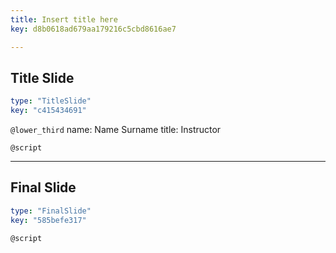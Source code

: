 ```yaml
---
title: Insert title here
key: d8b0618ad679aa179216c5cbd8616ae7

---
```

## Title Slide

```yaml
type: "TitleSlide"
key: "c415434691"
```

`@lower_third`
name: Name Surname
title: Instructor


`@script`



---
## Final Slide

```yaml
type: "FinalSlide"
key: "585befe317"
```

`@script`


